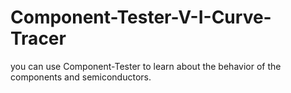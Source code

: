 # Component-Tester-V-I-Curve-Tracer
you can use Component-Tester to learn about the behavior of the components and semiconductors. 
